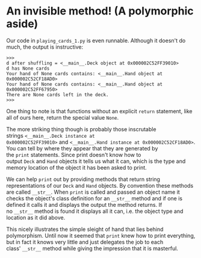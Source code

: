 # An invisible method! (A polymorphic aside)

Our code in `playing_cards_1.py` is even runnable. Although it doesn't
do much, the output is instructive:

```plaintext
>>> 
d after shuffling = <__main__.Deck object at 0x000002C52FF39010>
d has None cards
Your hand of None cards contains: <__main__.Hand object at 0x000002C52CF18AD0>
Your hand of None cards contains: <__main__.Hand object at 0x000002C52FF67950>
There are None cards left in the deck.
>>> 
```

One thing to note is that functions without an
explicit `return` statement, like all of ours here, return the special
value `None`.

The more striking thing though is probably those inscrutable
strings `<__main__.Deck instance at 0x000002C52FF39010>` and `<__main__.Hand instance at 0x000002C52CF18AD0>`.
You can tell by where they appear that they are generated by
the `print` statements. Since print doesn't know how to
output `Deck` and `Hand` objects it tells us what it can, which is the
type and memory location of the object it has been asked to print.

We can help `print` out by providing methods that return string
representations of our `Deck` and `Hand` objects. By convention these
methods are called `__str__`. When `print` is called and passed an
object name it checks the object's class definition for
an `__str__` method and if one is defined it calls it and displays the
output the method returns. If no `__str__` method is found it displays
all it can, i.e. the object type and location as it did above.

This nicely illustrates the simple sleight of hand that lies behind
polymorphism. Until now it seemed that `print` knew how to print
everything, but in fact it knows very little and just delegates the job
to each class' `__str__` method while giving the impression that it is
masterful.
